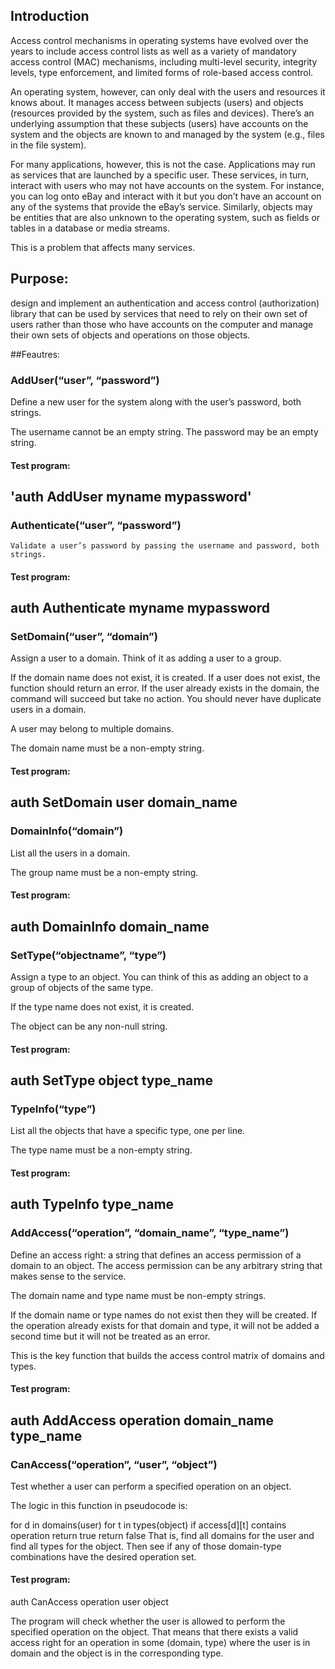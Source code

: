 ## Introduction
Access control mechanisms in operating systems have evolved over the years to include access control lists as well as a variety of mandatory access control (MAC) mechanisms, including multi-level security, integrity levels, type enforcement, and limited forms of role-based access control.

An operating system, however, can only deal with the users and resources it knows about. It manages access between subjects (users) and objects (resources provided by the system, such as files and devices). There’s an underlying assumption that these subjects (users) have accounts on the system and the objects are known to and managed by the system (e.g., files in the file system).

For many applications, however, this is not the case. Applications may run as services that are launched by a specific user. These services, in turn, interact with users who may not have accounts on the system. For instance, you can log onto eBay and interact with it but you don’t have an account on any of the systems that provide the eBay’s service. Similarly, objects may be entities that are also unknown to the operating system, such as fields or tables in a database or media streams.

This is a problem that affects many services.

## Purpose:
design and implement an authentication and access control (authorization) library that can be used by services that need to rely on their own set of users rather than those who have accounts on the computer and manage their own sets of objects and operations on those objects.

##Feautres:
### AddUser(“user”, “password”)
  Define a new user for the system along with the user’s password, both strings.

  The username cannot be an empty string. The password may be an empty string.

#### Test program:
  'auth AddUser myname mypassword'
  ---------------------------------
 ### Authenticate(“user”, “password”)
    Validate a user’s password by passing the username and password, both strings.

#### Test program:

  auth Authenticate myname mypassword
  ------------------------------------
### SetDomain(“user”, “domain”)
  Assign a user to a domain. Think of it as adding a user to a group.

  If the domain name does not exist, it is created. If a user does not exist, the function should return an error. If the user already exists in the domain, the command will succeed but take no action. You should never have duplicate users in a domain.

  A user may belong to multiple domains.

  The domain name must be a non-empty string.

#### Test program:

  auth SetDomain user domain_name
 ------------------------------------------
### DomainInfo(“domain”)
  List all the users in a domain.

  The group name must be a non-empty string.

#### Test program:

  auth DomainInfo domain_name
-------------------------------------------
### SetType(“objectname”, “type”)
  Assign a type to an object. You can think of this as adding an object to a group of objects of the same type.

  If the type name does not exist, it is created.

  The object can be any non-null string.

#### Test program:

  auth SetType object type_name
 ----------------------------------------
### TypeInfo(“type”)
  List all the objects that have a specific type, one per line.

  The type name must be a non-empty string.

#### Test program:

  auth TypeInfo type_name
-----------------------------------------
### AddAccess(“operation”, “domain_name”, “type_name”)
  Define an access right: a string that defines an access permission of a domain to an object. The access permission can be any arbitrary string that makes sense to the service.

  The domain name and type name must be non-empty strings.

  If the domain name or type names do not exist then they will be created. If the operation already exists for that domain and type, it will not be added a second time but it will not be treated as an error.

  This is the key function that builds the access control matrix of domains and types.

#### Test program:

  auth AddAccess operation domain_name type_name
---------------------------------------------------
### CanAccess(“operation”, “user”, “object”)
  Test whether a user can perform a specified operation on an object.

  The logic in this function in pseudocode is:

  for d in domains(user)
    for t in types(object)
      if access[d][t] contains operation
        return true
  return false
  That is, find all domains for the user and find all types for the object. Then see if any of those domain-type combinations have the desired operation set.

#### Test program:

  auth CanAccess operation user object
  
  The program will check whether the user is allowed to perform the specified operation on the object. That means that there exists a valid access right for an operation in some (domain, type) where the user is in domain and the object is in the corresponding type.
  
